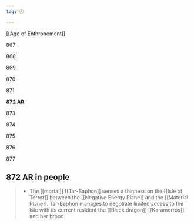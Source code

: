 ```yaml
---
tag: 🕛

---
```

[[Age of Enthronement]]


867

868

869

870

871

**872 AR**

873

874

875

876

877



## 872 AR in people

>  - The [[mortal]] [[Tar-Baphon]] senses a thinness on the [[Isle of Terror]] between the [[Negative Energy Plane]] and the [[Material Plane]]. Tar-Baphon manages to negotiate limited access to the Isle with its current resident the [[Black dragon]] [[Karamorros]] and her brood.






